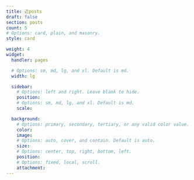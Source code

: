 ```yaml
---
title: 近posts
draft: false
section: posts
count: 5
# Options: card, plain, and masonry.
style: card

weight: 4
widget:
  handler: pages

  # Options: sm, md, lg, and xl. Default is md.
  width: lg

  sidebar:
    # Options: left and right. Leave blank to hide.
    position:
    # Options: sm, md, lg, and xl. Default is md.
    scale:

  background:
    # Options: primary, secondary, tertiary, or any valid color value. Default is primary.
    color:
    image:
    # Options: auto, cover, and contain. Default is auto.
    size:
    # Options: center, top, right, bottom, left.
    position:
    # Options: fixed, local, scroll.
    attachment: 
---
```

